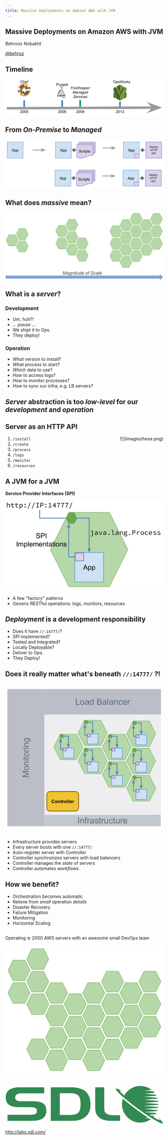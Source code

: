 ```yaml
---
title: Massive Deployments on Amazon AWS with JVM
---
```


## Massive Deployments on Amazon AWS with JVM

Behrooz Nobakht

[\@behruz](https://twitter.com/behruz)

## Timeline

![](images/timeline.png)

## From *On-Premise* to *Managed*

![](images/deployment-method.png)

## What does *massive* mean?

![](images/massive-scale.png)

## What is a *server*?

### Development

* Um, huh?!
* ... *pause* ...
* We shipt it to Ops.
* They deploy!

### Operation

* *What* version to install?
* *What* process to start?
* *Which* data to use?
* *How* to access logs?
* *How* to monitor processes?
* *How* to sync our infra; e.g. LB servers?

## *Server* abstraction is too *low-level* for our *development* and *operation*

## Server as an HTTP API

<div style="float:right;">
![](images/hexa.png)
</div>

1. `/install`
2. `/create`
3. `/process`
4. `/logs`
5. `/monitor`
6. `/resources`

## A JVM for a JVM
**Service Provider Interfaces (SPI)**

![](images/server.png)

* A few "factory" patterns
* Generic RESTful operations: logs, monitors, resources

## *Deployment* is a development responsibility

* Does it have `//:14777/`?
* SPI implemented?
* Tested and Integrated?
* Locally Deployable?
* Deliver to Ops.
* They Deploy!

## Does it really matter what's beneath `//:14777/` ?!

##

![](images/arch.png)

## 

* Infrastructure provides servers
* Every server boots with one `//:14777/`
* Auto-register server with Controller
* Controller synchronizes servers with load balancers
* Controller manages the *state* of servers
* Controller automates *workflows*

## How we benefit?

* Orchestration becomes automatic
* Relieve from *small* operation *details*
* Disaster Recovery
* Failure Mitigation
* Monitoring
* Horizontal Scaling

##

Operating
≅ 2000 AWS servers
with an
awesome small
DevOps team

![](images/massive.png)

## 

![](images/sdl.png)

<http://labs.sdl.com/>
